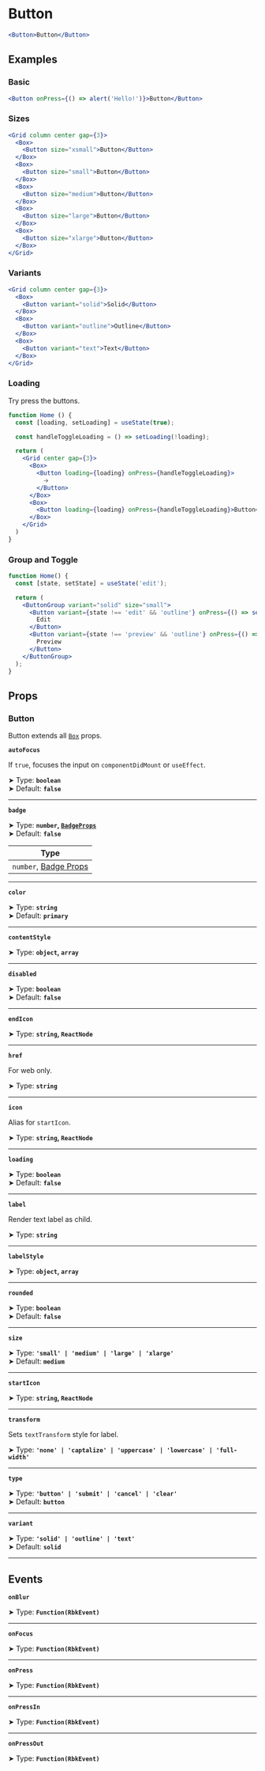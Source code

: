 # Button

```jsx live
<Button>Button</Button>
```

## Examples

### Basic

```jsx live
<Button onPress={() => alert('Hello!')}>Button</Button>
```

### Sizes

```jsx live
<Grid column center gap={3}>
  <Box>
    <Button size="xsmall">Button</Button>
  </Box>
  <Box>
    <Button size="small">Button</Button>
  </Box>
  <Box>
    <Button size="medium">Button</Button>
  </Box>
  <Box>
    <Button size="large">Button</Button>
  </Box>
  <Box>
    <Button size="xlarge">Button</Button>
  </Box>
</Grid>
```

### Variants

```jsx live
<Grid column center gap={3}>
  <Box>
    <Button variant="solid">Solid</Button>
  </Box>
  <Box>
    <Button variant="outline">Outline</Button>
  </Box>
  <Box>
    <Button variant="text">Text</Button>
  </Box>
</Grid>
```

### Loading

Try press the buttons.

```jsx live
function Home () {
  const [loading, setLoading] = useState(true);

  const handleToggleLoading = () => setLoading(!loading);

  return (
    <Grid center gap={3}>
      <Box>
        <Button loading={loading} onPress={handleToggleLoading}>
          🡢
        </Button>
      </Box>
      <Box>
        <Button loading={loading} onPress={handleToggleLoading}>Button</Button>
      </Box>
    </Grid>
  )
}
```

### Group and Toggle

```jsx live
function Home() {
  const [state, setState] = useState('edit');

  return (
    <ButtonGroup variant="solid" size="small">
      <Button variant={state !== 'edit' && 'outline'} onPress={() => setState('edit')}>
        Edit
      </Button>
      <Button variant={state !== 'preview' && 'outline'} onPress={() => setState('preview')}>
        Preview
      </Button>
    </ButtonGroup>
  );
}
```

## Props

### Button

Button extends all [`Box`](/docs/components/core/box) props.

**`autoFocus`**

If `true`, focuses the input on `componentDidMount` or `useEffect`.

➤ Type: **`boolean`** <br/>
➤ Default: **`false`**

---

**`badge`**

➤ Type: **`number`, [`BadgeProps`](/docs/components/data-display/badge#props)** <br/>
➤ Default: **`false`**

| Type                              |
|-----------------------------------|
| `number`, [Badge Props](Badge.md) |

---

**`color`**

➤ Type: **`string`** <br/>
➤ Default: **`primary`**

---

**`contentStyle`**

➤ Type: **`object`, `array`** <br/>

---

**`disabled`**

➤ Type: **`boolean`** <br/>
➤ Default: **`false`**

---

**`endIcon`**

➤ Type: **`string`, `ReactNode`** <br/>

---

**`href`**

For web only.

➤ Type: **`string`** <br/>

---

**`icon`**

Alias for `startIcon`.

➤ Type: **`string`, `ReactNode`** <br/>

---

**`loading`**

➤ Type: **`boolean`** <br/>
➤ Default: **`false`**

---

**`label`**

Render text label as child.

➤ Type: **`string`** <br/>

---

**`labelStyle`**

➤ Type: **`object`, `array`** <br/>

---

**`rounded`**

➤ Type: **`boolean`** <br/>
➤ Default: **`false`**

---

**`size`**

➤ Type: **`'small' | 'medium' | 'large' | 'xlarge'`** <br/>
➤ Default: **`medium`**

---

**`startIcon`**

➤ Type: **`string`, `ReactNode`** <br/>

---

**`transform`**

Sets `textTransform` style for label.

➤ Type: **`'none' | 'captalize' | 'uppercase' | 'lowercase' | 'full-width'`** <br/>

---

**`type`**

➤ Type: **`'button' | 'submit' | 'cancel' | 'clear'`** <br/>
➤ Default: **`button`**

---

**`variant`**

➤ Type: **`'solid' | 'outline' | 'text'`** <br/>
➤ Default: **`solid`**

---

## Events

**`onBlur`**

➤ Type: **`Function(RbkEvent)`** <br/>

---

**`onFocus`**

➤ Type: **`Function(RbkEvent)`** <br/>

---

**`onPress`**

➤ Type: **`Function(RbkEvent)`** <br/>

---

**`onPressIn`**

➤ Type: **`Function(RbkEvent)`** <br/>

---

**`onPressOut`**

➤ Type: **`Function(RbkEvent)`** <br/>

